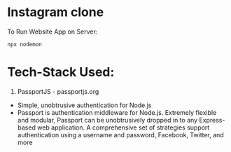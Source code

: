 # Instagram clone

To Run Website App on Server:

```shell
npx nodemon
```

# Tech-Stack Used:

1. PassportJS - passportjs.org

- Simple, unobtrusive authentication for Node.js
-  Passport is authentication middleware for Node.js. Extremely flexible and modular, Passport can be unobtrusively dropped in to any Express-based web application. A comprehensive set of strategies support authentication using a username and password, Facebook, Twitter, and more
